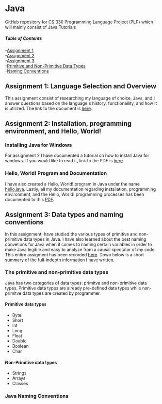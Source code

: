 # Java
GitHub repository for CS 330 Programming Language Project (PLP) which will mainly consist of Java Tutorials
##### Table of Contents  
-[Assignment 1](#Assignment-1:-Language-Selection-and-Overview)  
-[Assignment 2](#Assignment-2:-Installation,-programming-environment,-and-Hello,-World!)  
-[Assignment 3](#Assignment-3:-Data-types-and-naming-conventions)  
-[Primitive and Non-Primitive Data Types](#The-primitive-and-non-primitive-data-types)  
-[Naming Conventions](#Java-Naming-Conventions)  

<a name="headers"/>

## Assignment 1: Language Selection and Overview
This assignment consist of researching my language of choice, Java, and I answer questions based on the language's history, functionaility, and how it is utilized.
The link to the document is <a href="https://github.com/elianalopez/Java/blob/master/Assignment1/PLP-Assignment1.pdf">here</a>.


## Assignment 2: Installation, programming environment, and Hello, World!
### Installing Java for Windows
For assignment 2 I have documented a tutorial on how to install Java for windows. If you would like to read it, link to the PDF is <a href="https://github.com/elianalopez/Java/blob/master/Assignment2/Java_Installation.pdf">here</a>.
### Hello, World! Program and Documentation
I have also created a Hello, World! program in Java under the name <a href="https://github.com/elianalopez/Java/blob/master/Assignment2/hello.java">hello.java</a>.
Lastly, all my documentation regarding installation, programming environment, and the Hello, World! programming processes has been documented to this <a href="https://github.com/elianalopez/Java/blob/master/Assignment2/PLP-Assignment2.pdf">PDF</a>.
## Assignment 3: Data types and naming conventions
In this assignmentI have studied the various types of primitive and non-primitive data types in Java. I have also learned about the best naming convetions for Java when it comes to naming certain variables in order to make Java legible and easy to analyze from a causal spectator of my code. This entire assigment has been recorded <a href="https://github.com/elianalopez/Java/blob/master/Assignment3/PLP-Assignment3.pdf">here</a>.
Down below is a short summary of the full-indepth information I have written.
### The primitive and non-primitive data types
Java has two categories of data types: primitve and non-primitive data types. Primitive data types are already pre-defined data types while non-primitve data types are created by programmer. 
#### Primitive data types
* Byte                
* Short               
* Int                 
* Long
* Float
* Double
* Boolean
* Char

#### Non-Primitive data types
* Strings               
* Arrays             
* Classes

### Java Naming Conventions
